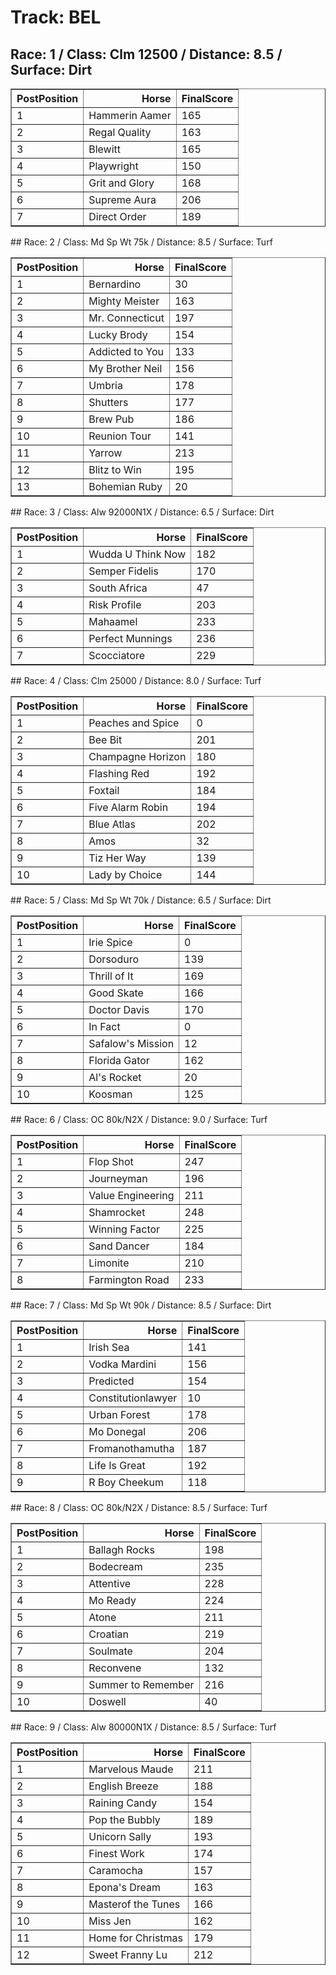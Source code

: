 # Track: BEL
## Race: 1 / Class: Clm 12500 / Distance: 8.5 / Surface: Dirt
<table border="1" class="dataframe">
  <thead>
    <tr style="text-align: right;">
      <th>PostPosition</th>
      <th>Horse</th>
      <th>FinalScore</th>
    </tr>
  </thead>
  <tbody>
    <tr>
      <td>1</td>
      <td>Hammerin Aamer</td>
      <td>165</td>
    </tr>
    <tr>
      <td>2</td>
      <td>Regal Quality</td>
      <td>163</td>
    </tr>
    <tr>
      <td>3</td>
      <td>Blewitt</td>
      <td>165</td>
    </tr>
    <tr>
      <td>4</td>
      <td>Playwright</td>
      <td>150</td>
    </tr>
    <tr>
      <td>5</td>
      <td>Grit and Glory</td>
      <td>168</td>
    </tr>
    <tr>
      <td>6</td>
      <td>Supreme Aura</td>
      <td>206</td>
    </tr>
    <tr>
      <td>7</td>
      <td>Direct Order</td>
      <td>189</td>
    </tr>
  </tbody>
</table>
## Race: 2 / Class: Md Sp Wt 75k / Distance: 8.5 / Surface: Turf
<table border="1" class="dataframe">
  <thead>
    <tr style="text-align: right;">
      <th>PostPosition</th>
      <th>Horse</th>
      <th>FinalScore</th>
    </tr>
  </thead>
  <tbody>
    <tr>
      <td>1</td>
      <td>Bernardino</td>
      <td>30</td>
    </tr>
    <tr>
      <td>2</td>
      <td>Mighty Meister</td>
      <td>163</td>
    </tr>
    <tr>
      <td>3</td>
      <td>Mr. Connecticut</td>
      <td>197</td>
    </tr>
    <tr>
      <td>4</td>
      <td>Lucky Brody</td>
      <td>154</td>
    </tr>
    <tr>
      <td>5</td>
      <td>Addicted to You</td>
      <td>133</td>
    </tr>
    <tr>
      <td>6</td>
      <td>My Brother Neil</td>
      <td>156</td>
    </tr>
    <tr>
      <td>7</td>
      <td>Umbria</td>
      <td>178</td>
    </tr>
    <tr>
      <td>8</td>
      <td>Shutters</td>
      <td>177</td>
    </tr>
    <tr>
      <td>9</td>
      <td>Brew Pub</td>
      <td>186</td>
    </tr>
    <tr>
      <td>10</td>
      <td>Reunion Tour</td>
      <td>141</td>
    </tr>
    <tr>
      <td>11</td>
      <td>Yarrow</td>
      <td>213</td>
    </tr>
    <tr>
      <td>12</td>
      <td>Blitz to Win</td>
      <td>195</td>
    </tr>
    <tr>
      <td>13</td>
      <td>Bohemian Ruby</td>
      <td>20</td>
    </tr>
  </tbody>
</table>
## Race: 3 / Class: Alw 92000N1X / Distance: 6.5 / Surface: Dirt
<table border="1" class="dataframe">
  <thead>
    <tr style="text-align: right;">
      <th>PostPosition</th>
      <th>Horse</th>
      <th>FinalScore</th>
    </tr>
  </thead>
  <tbody>
    <tr>
      <td>1</td>
      <td>Wudda U Think Now</td>
      <td>182</td>
    </tr>
    <tr>
      <td>2</td>
      <td>Semper Fidelis</td>
      <td>170</td>
    </tr>
    <tr>
      <td>3</td>
      <td>South Africa</td>
      <td>47</td>
    </tr>
    <tr>
      <td>4</td>
      <td>Risk Profile</td>
      <td>203</td>
    </tr>
    <tr>
      <td>5</td>
      <td>Mahaamel</td>
      <td>233</td>
    </tr>
    <tr>
      <td>6</td>
      <td>Perfect Munnings</td>
      <td>236</td>
    </tr>
    <tr>
      <td>7</td>
      <td>Scocciatore</td>
      <td>229</td>
    </tr>
  </tbody>
</table>
## Race: 4 / Class: Clm 25000 / Distance: 8.0 / Surface: Turf
<table border="1" class="dataframe">
  <thead>
    <tr style="text-align: right;">
      <th>PostPosition</th>
      <th>Horse</th>
      <th>FinalScore</th>
    </tr>
  </thead>
  <tbody>
    <tr>
      <td>1</td>
      <td>Peaches and Spice</td>
      <td>0</td>
    </tr>
    <tr>
      <td>2</td>
      <td>Bee Bit</td>
      <td>201</td>
    </tr>
    <tr>
      <td>3</td>
      <td>Champagne Horizon</td>
      <td>180</td>
    </tr>
    <tr>
      <td>4</td>
      <td>Flashing Red</td>
      <td>192</td>
    </tr>
    <tr>
      <td>5</td>
      <td>Foxtail</td>
      <td>184</td>
    </tr>
    <tr>
      <td>6</td>
      <td>Five Alarm Robin</td>
      <td>194</td>
    </tr>
    <tr>
      <td>7</td>
      <td>Blue Atlas</td>
      <td>202</td>
    </tr>
    <tr>
      <td>8</td>
      <td>Amos</td>
      <td>32</td>
    </tr>
    <tr>
      <td>9</td>
      <td>Tiz Her Way</td>
      <td>139</td>
    </tr>
    <tr>
      <td>10</td>
      <td>Lady by Choice</td>
      <td>144</td>
    </tr>
  </tbody>
</table>
## Race: 5 / Class: Md Sp Wt 70k / Distance: 6.5 / Surface: Dirt
<table border="1" class="dataframe">
  <thead>
    <tr style="text-align: right;">
      <th>PostPosition</th>
      <th>Horse</th>
      <th>FinalScore</th>
    </tr>
  </thead>
  <tbody>
    <tr>
      <td>1</td>
      <td>Irie Spice</td>
      <td>0</td>
    </tr>
    <tr>
      <td>2</td>
      <td>Dorsoduro</td>
      <td>139</td>
    </tr>
    <tr>
      <td>3</td>
      <td>Thrill of It</td>
      <td>169</td>
    </tr>
    <tr>
      <td>4</td>
      <td>Good Skate</td>
      <td>166</td>
    </tr>
    <tr>
      <td>5</td>
      <td>Doctor Davis</td>
      <td>170</td>
    </tr>
    <tr>
      <td>6</td>
      <td>In Fact</td>
      <td>0</td>
    </tr>
    <tr>
      <td>7</td>
      <td>Safalow's Mission</td>
      <td>12</td>
    </tr>
    <tr>
      <td>8</td>
      <td>Florida Gator</td>
      <td>162</td>
    </tr>
    <tr>
      <td>9</td>
      <td>Al's Rocket</td>
      <td>20</td>
    </tr>
    <tr>
      <td>10</td>
      <td>Koosman</td>
      <td>125</td>
    </tr>
  </tbody>
</table>
## Race: 6 / Class: OC 80k/N2X / Distance: 9.0 / Surface: Turf
<table border="1" class="dataframe">
  <thead>
    <tr style="text-align: right;">
      <th>PostPosition</th>
      <th>Horse</th>
      <th>FinalScore</th>
    </tr>
  </thead>
  <tbody>
    <tr>
      <td>1</td>
      <td>Flop Shot</td>
      <td>247</td>
    </tr>
    <tr>
      <td>2</td>
      <td>Journeyman</td>
      <td>196</td>
    </tr>
    <tr>
      <td>3</td>
      <td>Value Engineering</td>
      <td>211</td>
    </tr>
    <tr>
      <td>4</td>
      <td>Shamrocket</td>
      <td>248</td>
    </tr>
    <tr>
      <td>5</td>
      <td>Winning Factor</td>
      <td>225</td>
    </tr>
    <tr>
      <td>6</td>
      <td>Sand Dancer</td>
      <td>184</td>
    </tr>
    <tr>
      <td>7</td>
      <td>Limonite</td>
      <td>210</td>
    </tr>
    <tr>
      <td>8</td>
      <td>Farmington Road</td>
      <td>233</td>
    </tr>
  </tbody>
</table>
## Race: 7 / Class: Md Sp Wt 90k / Distance: 8.5 / Surface: Dirt
<table border="1" class="dataframe">
  <thead>
    <tr style="text-align: right;">
      <th>PostPosition</th>
      <th>Horse</th>
      <th>FinalScore</th>
    </tr>
  </thead>
  <tbody>
    <tr>
      <td>1</td>
      <td>Irish Sea</td>
      <td>141</td>
    </tr>
    <tr>
      <td>2</td>
      <td>Vodka Mardini</td>
      <td>156</td>
    </tr>
    <tr>
      <td>3</td>
      <td>Predicted</td>
      <td>154</td>
    </tr>
    <tr>
      <td>4</td>
      <td>Constitutionlawyer</td>
      <td>10</td>
    </tr>
    <tr>
      <td>5</td>
      <td>Urban Forest</td>
      <td>178</td>
    </tr>
    <tr>
      <td>6</td>
      <td>Mo Donegal</td>
      <td>206</td>
    </tr>
    <tr>
      <td>7</td>
      <td>Fromanothamutha</td>
      <td>187</td>
    </tr>
    <tr>
      <td>8</td>
      <td>Life Is Great</td>
      <td>192</td>
    </tr>
    <tr>
      <td>9</td>
      <td>R Boy Cheekum</td>
      <td>118</td>
    </tr>
  </tbody>
</table>
## Race: 8 / Class: OC 80k/N2X / Distance: 8.5 / Surface: Turf
<table border="1" class="dataframe">
  <thead>
    <tr style="text-align: right;">
      <th>PostPosition</th>
      <th>Horse</th>
      <th>FinalScore</th>
    </tr>
  </thead>
  <tbody>
    <tr>
      <td>1</td>
      <td>Ballagh Rocks</td>
      <td>198</td>
    </tr>
    <tr>
      <td>2</td>
      <td>Bodecream</td>
      <td>235</td>
    </tr>
    <tr>
      <td>3</td>
      <td>Attentive</td>
      <td>228</td>
    </tr>
    <tr>
      <td>4</td>
      <td>Mo Ready</td>
      <td>224</td>
    </tr>
    <tr>
      <td>5</td>
      <td>Atone</td>
      <td>211</td>
    </tr>
    <tr>
      <td>6</td>
      <td>Croatian</td>
      <td>219</td>
    </tr>
    <tr>
      <td>7</td>
      <td>Soulmate</td>
      <td>204</td>
    </tr>
    <tr>
      <td>8</td>
      <td>Reconvene</td>
      <td>132</td>
    </tr>
    <tr>
      <td>9</td>
      <td>Summer to Remember</td>
      <td>216</td>
    </tr>
    <tr>
      <td>10</td>
      <td>Doswell</td>
      <td>40</td>
    </tr>
  </tbody>
</table>
## Race: 9 / Class: Alw 80000N1X / Distance: 8.5 / Surface: Turf
<table border="1" class="dataframe">
  <thead>
    <tr style="text-align: right;">
      <th>PostPosition</th>
      <th>Horse</th>
      <th>FinalScore</th>
    </tr>
  </thead>
  <tbody>
    <tr>
      <td>1</td>
      <td>Marvelous Maude</td>
      <td>211</td>
    </tr>
    <tr>
      <td>2</td>
      <td>English Breeze</td>
      <td>188</td>
    </tr>
    <tr>
      <td>3</td>
      <td>Raining Candy</td>
      <td>154</td>
    </tr>
    <tr>
      <td>4</td>
      <td>Pop the Bubbly</td>
      <td>189</td>
    </tr>
    <tr>
      <td>5</td>
      <td>Unicorn Sally</td>
      <td>193</td>
    </tr>
    <tr>
      <td>6</td>
      <td>Finest Work</td>
      <td>174</td>
    </tr>
    <tr>
      <td>7</td>
      <td>Caramocha</td>
      <td>157</td>
    </tr>
    <tr>
      <td>8</td>
      <td>Epona's Dream</td>
      <td>163</td>
    </tr>
    <tr>
      <td>9</td>
      <td>Masterof the Tunes</td>
      <td>166</td>
    </tr>
    <tr>
      <td>10</td>
      <td>Miss Jen</td>
      <td>162</td>
    </tr>
    <tr>
      <td>11</td>
      <td>Home for Christmas</td>
      <td>179</td>
    </tr>
    <tr>
      <td>12</td>
      <td>Sweet Franny Lu</td>
      <td>212</td>
    </tr>
  </tbody>
</table>
